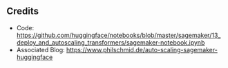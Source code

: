## Credits

- Code: https://github.com/huggingface/notebooks/blob/master/sagemaker/13_deploy_and_autoscaling_transformers/sagemaker-notebook.ipynb
- Associated Blog: https://www.philschmid.de/auto-scaling-sagemaker-huggingface
